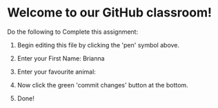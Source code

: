 # Welcome to our GitHub classroom!

Do the following to Complete this assignment:

1. Begin editing this file by clicking the 'pen' symbol above.

2. Enter your First Name: Brianna

3. Enter your favourite animal: 

4. Now click the green 'commit changes' button at the bottom.

5. Done!

